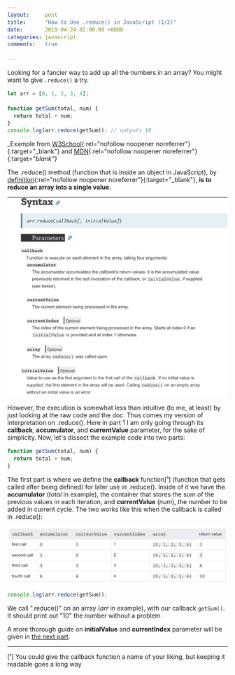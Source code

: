 ```yaml
---
layout:     post
title:      "How to Use .reduce() in JavaScript (1/2)"
date:       2019-04-24 02:00:00 +0800
categories: javascript
comments:   true

---
```

Looking for a fancier way to add up all the numbers in an array? You might want to give `.reduce()` a try.

```js
let arr = [0, 1, 2, 3, 4];

function getSum(total, num) {
  return total + num;
}
console.log(arr.reduce(getSum)); // outputs 10
```
_Example from [W3School](https://www.w3schools.com/jsref/jsref_reduce.asp){:rel="nofollow noopener noreferrer"}{:target="_blank"} and [MDN](https://developer.mozilla.org/en-US/docs/Web/JavaScript/Reference/Global_Objects/Array/reduce){:rel="nofollow noopener noreferrer"}{:target="_blank"}_

The .reduce() method (function that is inside an object in JavaScript), by [definition](https://www.w3schools.com/jsref/jsref_reduce.asp){:rel="nofollow noopener noreferrer"}{:target="_blank"}, **is to reduce an array into a single value.**

![reduce syntax](/assets/images/reduce-in-js1/1.png)

However, the execution is somewhat less than intuitive (to me, at least) by just looking at the raw code and the doc. Thus comes my version of interpretation on .reduce(). Here in part 1 I am only going through its **callback**, **accumulator**, and **currentValue** parameter, for the sake of simplicity.
Now, let's dissect the example code into two parts:

```js
function getSum(total, num) {
  return total + num;
}
```

The first part is where we define the **callback** function[¹] (function that gets called after being defined) for later use in .reduce(). Inside of it we have the **accumulator** (_total_ in example), the container that stores the sum of the previous values in each iteration, and **currentValue** (_num_), the number to be added in current cycle. The two works like this when the callback is called in .reduce():

![reduce iteration](/assets/images/reduce-in-js1/2.png)

```js
console.log(arr.reduce(getSum));
```

We call ".reduce()" on an array (_arr_ in example), with our callback `getSum()`. It should print out "10" the number without a problem.

A more thorough guide on **initialValue** and **currentIndex** parameter will be given in [the next part](#).

---

[¹] You could give the callback function a name of your liking, but keeping it readable goes a long way
